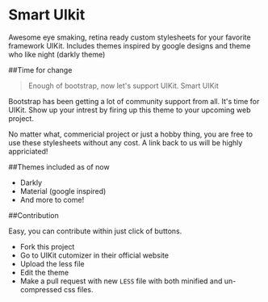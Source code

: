 # Smart UIkit

Awesome eye smaking, retina ready custom stylesheets for your favorite framework UIKit. Includes themes inspired by google designs and theme who like night (darkly theme)

##Time for change

> Enough of bootstrap, now let's support UIKit. 
> Smart UIKit

Bootstrap has been getting a lot of community support from all. It's time for UIKit. Show up your intrest by firing up this theme to your upcoming web project.

No matter what, commericial project or just a hobby thing, you are free to use these stylesheets without any cost. A link back to us will be highly appriciated!

##Themes included as of now

- Darkly 
- Material (google inspired)
- And more to come!
 
##Contribution

Easy, you can contribute within just click of buttons.

- Fork this project
- Go to UIKit cutomizer in their official website
- Upload the less file
- Edit the theme
- Make a pull request with new `LESS` file with both minified and un-compressed css files.
